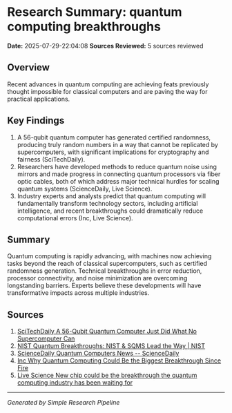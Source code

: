 # Research Summary: quantum computing breakthroughs
**Date:** 2025-07-29-22:04:08
**Sources Reviewed:** 5 sources reviewed

## Overview
Recent advances in quantum computing are achieving feats previously thought impossible for classical computers and are paving the way for practical applications.

## Key Findings
1. A 56-qubit quantum computer has generated certified randomness, producing truly random numbers in a way that cannot be replicated by supercomputers, with significant implications for cryptography and fairness (SciTechDaily).
2. Researchers have developed methods to reduce quantum noise using mirrors and made progress in connecting quantum processors via fiber optic cables, both of which address major technical hurdles for scaling quantum systems (ScienceDaily, Live Science).
3. Industry experts and analysts predict that quantum computing will fundamentally transform technology sectors, including artificial intelligence, and recent breakthroughs could dramatically reduce computational errors (Inc, Live Science).

## Summary
Quantum computing is rapidly advancing, with machines now achieving tasks beyond the reach of classical supercomputers, such as certified randomness generation. Technical breakthroughs in error reduction, processor connectivity, and noise minimization are overcoming longstanding barriers. Experts believe these developments will have transformative impacts across multiple industries.

## Sources
1. [SciTechDaily A 56-Qubit Quantum Computer Just Did What No Supercomputer Can](https://scitechdaily.com/a-56-qubit-quantum-computer-just-did-what-no-supercomputer-can/)
2. [NIST Quantum Breakthroughs: NIST & SQMS Lead the Way | NIST](https://www.nist.gov/news-events/news/2025/04/quantum-breakthroughs-nist-sqms-lead-way)
3. [ScienceDaily Quantum Computers News -- ScienceDaily](https://www.sciencedaily.com/news/computers_math/quantum_computers/)
4. [Inc Why Quantum Computing Could Be the Biggest Breakthrough Since Fire](https://www.inc.com/chris-morris/why-quantum-computing-biggest-breakthrough-since-fire/91219364)
5. [Live Science New chip could be the breakthrough the quantum computing industry has been waiting for](https://www.livescience.com/technology/computing/this-result-has-been-more-than-a-decade-in-the-making-millions-of-qubits-on-a-single-chip-now-possible-after-cryogenic-breakthrough)

---
*Generated by Simple Research Pipeline*